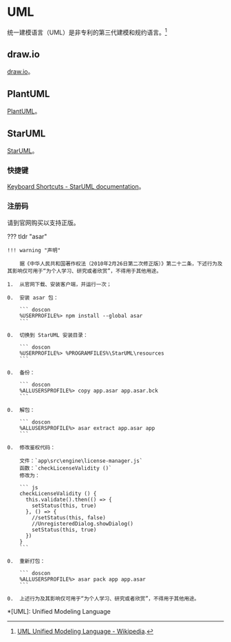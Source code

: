 # UML

统一建模语言（UML）是非专利的第三代建模和规约语言。[^Unified Modeling Language on Wikipedia]

## draw.io

[draw.io]。

## PlantUML

[PlantUML]。

## StarUML

[StarUML]。

### 快捷键

[Keyboard Shortcuts - StarUML documentation](https://docs.staruml.io/user-guide/keyboard-shortcuts)。

### 注册码

请到官网购买以支持正版。

??? tldr "asar"

    !!! warning "声明"

        据《中华人民共和国著作权法（2010年2月26日第二次修正版）》第二十二条，下述行为及其影响仅可用于“为个人学习、研究或者欣赏”，不得用于其他用途。

    1.  从官网下载、安装客户端，并运行一次；

    0.  安装 asar 包：

        ``` doscon
        %USERPROFILE%> npm install --global asar
        ```

    0.  切换到 StarUML 安装目录：

        ``` doscon
        %USERPROFILE%> %PROGRAMFILES%\StarUML\resources
        ```

    0.  备份：

        ``` doscon
        %ALLUSERSPROFILE%> copy app.asar app.asar.bck
        ```

    0.  解包：

        ``` doscon
        %ALLUSERSPROFILE%> asar extract app.asar app
        ```

    0.  修改鉴权代码：

        文件：`app\src\engine\license-manager.js`  
        函数：`checkLicenseValidity ()`  
        修改为：

        ``` js
        checkLicenseValidity () {
          this.validate().then(() => {
            setStatus(this, true)
          }, () => {
            //setStatus(this, false)
            //UnregisteredDialog.showDialog()
            setStatus(this, true)
          })
        }
        ```

    0.  重新打包：

        ``` doscon
        %ALLUSERSPROFILE%> asar pack app app.asar
        ```

    0.  上述行为及其影响仅可用于“为个人学习、研究或者欣赏”，不得用于其他用途。

<!----------------------------------------------------------------------------->

[^Unified Modeling Language on Wikipedia]: [UML Unified Modeling Language - Wikipedia](https://wikipedia.org/wiki/Unified_Modeling_Language).

*[UML]: Unified Modeling Language

[draw.io]:  <https://draw.io/>
[PlantUML]: <https://plantuml.com/>
[StarUML]:  <https://staruml.io/>
